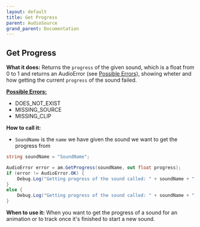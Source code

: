 ```yaml
---
layout: default
title: Get Progress
parent: AudioSource
grand_parent: Documentation
---
```


## Get Progress
**What it does:**
Returns the ```progress``` of the given sound, which is a float from 0 to 1 and returns an AudioError (see [Possible Errors](https://mathewhdyt.github.io/Unity-Audio-Manager/docs/documentation/index/#possible-errors)), showing wheter and how getting the current ```progress``` of the sound failed.

[**Possible Errors:**](https://mathewhdyt.github.io/Unity-Audio-Manager/docs/documentation/index/#possible-errors)
- DOES_NOT_EXIST
- MISSING_SOURCE
- MISSING_CLIP

**How to call it:**
- ```SoundName``` is the ```name``` we have given the sound we want to get the progress from

```csharp
string soundName = "SoundName";

AudioError error = am.GetProgress(soundName, out float progress);
if (error != AudioError.OK) {
    Debug.Log("Getting progress of the sound called: " + soundName + " failed with error id: " + error);
}
else {
    Debug.Log("Getting progress of the sound called: " + soundName + " with the progress being: " + (progress * 100).ToString("0.00") + "% succesfull");
}
```

**When to use it:**
When you want to get the progress of a sound for an animation or to track once it's finished to start a new sound.
